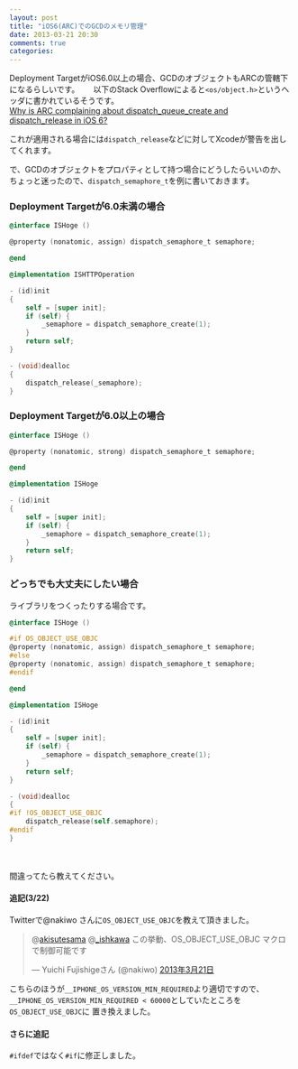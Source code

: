 ```yaml
---
layout: post
title: "iOS6(ARC)でのGCDのメモリ管理"
date: 2013-03-21 20:30
comments: true
categories: 
---
```


Deployment TargetがiOS6.0以上の場合、GCDのオブジェクトもARCの管轄下になるらしいです。　　
以下のStack Overflowによると`<os/object.h>`というヘッダに書かれているそうです。  
[Why is ARC complaining about dispatch_queue_create and dispatch_release in iOS 6?](http://stackoverflow.com/questions/13702701/why-is-arc-complaining-about-dispatch-queue-create-and-dispatch-release-in-ios-6)

これが適用される場合には`dispatch_release`などに対してXcodeが警告を出してくれます。

で、GCDのオブジェクトをプロパティとして持つ場合にどうしたらいいのか、  
ちょっと迷ったので、`dispatch_semaphore_t`を例に書いておきます。

### Deployment Targetが6.0未満の場合

```objectivec
@interface ISHoge ()

@property (nonatomic, assign) dispatch_semaphore_t semaphore;

@end

@implementation ISHTTPOperation

- (id)init
{
    self = [super init];
    if (self) {
        _semaphore = dispatch_semaphore_create(1);
    }
    return self;
}

- (void)dealloc
{
    dispatch_release(_semaphore);
}
```

### Deployment Targetが6.0以上の場合

```objectivec
@interface ISHoge ()

@property (nonatomic, strong) dispatch_semaphore_t semaphore;

@end

@implementation ISHoge

- (id)init
{
    self = [super init];
    if (self) {
        _semaphore = dispatch_semaphore_create(1);
    }
    return self;
}

```

### どっちでも大丈夫にしたい場合

ライブラリをつくったりする場合です。

```objectivec
@interface ISHoge ()

#if OS_OBJECT_USE_OBJC
@property (nonatomic, assign) dispatch_semaphore_t semaphore;
#else
@property (nonatomic, assign) dispatch_semaphore_t semaphore;
#endif

@end

@implementation ISHoge

- (id)init
{
    self = [super init];
    if (self) {
        _semaphore = dispatch_semaphore_create(1);
    }
    return self;
}

- (void)dealloc
{
#if !OS_OBJECT_USE_OBJC
    dispatch_release(self.semaphore);
#endif
}
```

　

間違ってたら教えてください。

#### 追記(3/22)

Twitterで@nakiwo さんに`OS_OBJECT_USE_OBJC`を教えて頂きました。

<blockquote class="twitter-tweet" data-conversation="none" lang="ja"><p>@<a href="https://twitter.com/akisutesama">akisutesama</a> @<a href="https://twitter.com/_ishkawa">_ishkawa</a> この挙動、OS_OBJECT_USE_OBJC マクロで制御可能です</p>&mdash; Yuichi Fujishigeさん (@nakiwo) <a href="https://twitter.com/nakiwo/status/314770719257006081">2013年3月21日</a></blockquote>
<script async src="//platform.twitter.com/widgets.js" charset="utf-8"></script>

こちらのほうが`__IPHONE_OS_VERSION_MIN_REQUIRED`より適切ですので、  
`__IPHONE_OS_VERSION_MIN_REQUIRED < 60000`としていたところを  
`OS_OBJECT_USE_OBJC`に
置き換えました。

#### さらに追記

`#ifdef`ではなく`#if`に修正しました。

